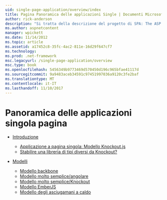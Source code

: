 ```yaml
---
uid: single-page-application/overview/index
title: Pagina Panoramica delle applicazioni Single | Documenti Microsoft
author: rick-anderson
description: "Si tratta della descrizione del progetto di SPA: The ASP.NET singola pagina applicazione (SPA) è una nuova funzionalità di anteprima di MVC 4 beta. Fornisce un migliore end-to-end e..."
ms.author: aspnetcontent
manager: wpickett
ms.date: 11/14/2012
ms.topic: article
ms.assetid: a17452c8-35fc-4ac2-811e-16d29f647cf7
ms.technology: 
ms.prod: .net-framework
msc.legacyurl: /single-page-application/overview
msc.type: book
ms.openlocfilehash: 5456349b9773469d570450d196c965bfae41117d
ms.sourcegitcommit: 9a9483aceb34591c97451997036a9120c3fe2baf
ms.translationtype: MT
ms.contentlocale: it-IT
ms.lasthandoff: 11/10/2017
---
```

<a name="single-page-application-overview"></a>Panoramica delle applicazioni singola pagina
====================
- [Introduzione](introduction/index.md)

    - [Applicazione a pagina singola: Modello Knockout.js](introduction/knockoutjs-template.md)
    - [Stabilire una libreria di tipi diversi da Knockout?](introduction/other-libraries.md)
- [Modelli](templates/index.md)

    - [Modello backbone](templates/backbonejs-template.md)
    - [Modello molto semplice/angolare](templates/breezeangular-template.md)
    - [Modello molto semplice/Knockout](templates/breezeknockout-template.md)
    - [Modello EmberJS](templates/emberjs-template.md)
    - [Modello degli asciugamani a caldo](templates/hottowel-template.md)
